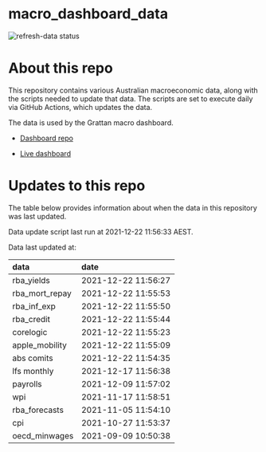 
<!-- README.md is generated from README.Rmd. Please edit that file -->

# macro\_dashboard\_data

<!-- badges: start -->

![refresh-data
status](https://github.com/grattan/macro_dashboard_data/workflows/refresh-data/badge.svg)

<!-- badges: end -->

# About this repo

This repository contains various Australian macroeconomic data, along
with the scripts needed to update that data. The scripts are set to
execute daily via GitHub Actions, which updates the data.

The data is used by the Grattan macro dashboard.

  - [Dashboard repo](https://github.com/grattan/macrodashboard)

  - [Live dashboard](https://mattcowgill.shinyapps.io/macrodashboard/)

# Updates to this repo

The table below provides information about when the data in this
repository was last updated.

Data update script last run at 2021-12-22 11:56:33 AEST.

Data last updated at:

| data             | date                |
| :--------------- | :------------------ |
| rba\_yields      | 2021-12-22 11:56:27 |
| rba\_mort\_repay | 2021-12-22 11:55:53 |
| rba\_inf\_exp    | 2021-12-22 11:55:50 |
| rba\_credit      | 2021-12-22 11:55:44 |
| corelogic        | 2021-12-22 11:55:23 |
| apple\_mobility  | 2021-12-22 11:55:09 |
| abs comits       | 2021-12-22 11:54:35 |
| lfs monthly      | 2021-12-17 11:56:38 |
| payrolls         | 2021-12-09 11:57:02 |
| wpi              | 2021-11-17 11:58:51 |
| rba\_forecasts   | 2021-11-05 11:54:10 |
| cpi              | 2021-10-27 11:53:37 |
| oecd\_minwages   | 2021-09-09 10:50:38 |
